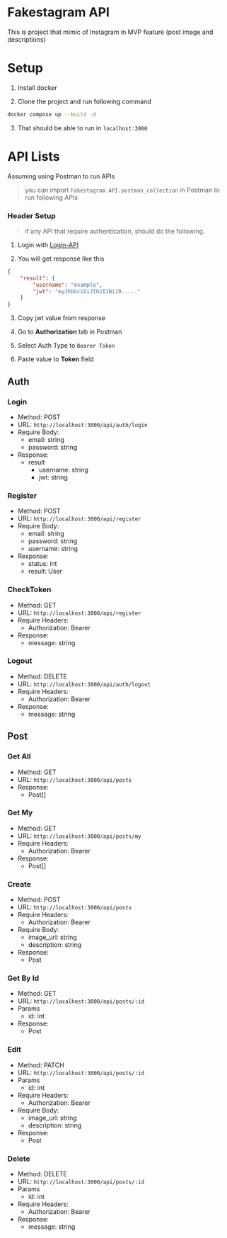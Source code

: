 # Fakestagram API

This is project that mimic of Instagram in MVP feature (post image and descriptions)

# Setup

1. Install docker

2. Clone the project and run following command

```sh
docker compose up --build -d
```

3. That should be able to run in `localhost:3000`

# API Lists

Assuming using Postman to run APIs

> you can import `Fakestagram API.postman_collection` in Postman to run following APIs

### Header Setup

> if any API that require authentication, should do the following.
1. Login with [Login-API](#Setup)

2. You will get response like this

```json
{
    "result": {
        "username": "example",
        "jwt": "eyJhbGciOiJIUzI1NiJ9....."
    }
}
```

3. Copy jwt value from response

4. Go to __Authorization__ tab in Postman

5. Select Auth Type to `Bearer Token`

6. Paste value to __Token__ field

## Auth

### Login

- Method: POST
- URL: `http://localhost:3000/api/auth/login`
- Require Body:
  - email: string
  - password: string
- Response:
  - result
    - username: string
    - jwt: string

### Register

- Method: POST
- URL: `http://localhost:3000/api/register`
- Require Body:
  - email: string
  - password: string
  - username: string
- Response:
  - status: int
  - result: User

### CheckToken

- Method: GET
- URL: `http://localhost:3000/api/register`
- Require Headers:
  - Authorization: Bearer <jwt>
- Response:
  - message: string

### Logout

- Method: DELETE
- URL: `http://localhost:3000/api/auth/logout`
- Require Headers:
  - Authorization: Bearer <jwt>
- Response:
  - message: string

## Post

### Get All

- Method: GET
- URL: `http://localhost:3000/api/posts`
- Response:
  - Post[]

### Get My

- Method: GET
- URL: `http://localhost:3000/api/posts/my`
- Require Headers:
  - Authorization: Bearer <jwt>
- Response:
  - Post[]

### Create

- Method: POST
- URL: `http://localhost:3000/api/posts`
- Require Headers:
  - Authorization: Bearer <jwt>
- Require Body:
  - image_url: string
  - description: string
- Response:
  - Post

### Get By Id

- Method: GET
- URL: `http://localhost:3000/api/posts/:id`
- Params
  - id: int
- Response:
  - Post

### Edit

- Method: PATCH
- URL: `http://localhost:3000/api/posts/:id`
- Params
  - id: int
- Require Headers:
  - Authorization: Bearer <jwt>
- Require Body:
  - image_url: string
  - description: string
- Response:
  - Post

### Delete

- Method: DELETE
- URL: `http://localhost:3000/api/posts/:id`
- Params
  - id: int
- Require Headers:
  - Authorization: Bearer <jwt>
- Response:
  - message: string